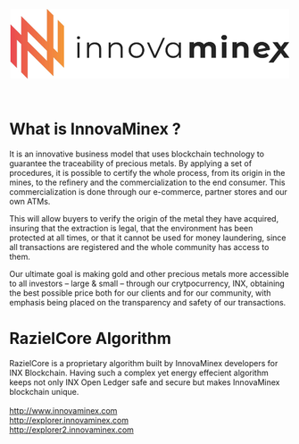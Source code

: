 <p align="center">
  <img src="https://github.com/innovaminex/source-code/blob/master/assets/logo.png">
</p>
<br>

What is InnovaMinex ?
=====================
It is an innovative business model that uses blockchain technology to guarantee the traceability of precious metals.  By applying a set of procedures, it is possible to certify the whole process, from its origin in the mines, to the refinery and the commercialization to the end consumer. This commercialization is done through our e-commerce, partner stores and our own ATMs.

This will allow buyers to verify the origin of the metal they have acquired, insuring that the extraction is legal, that the environment has been protected at all times, or that it cannot be used for money laundering, since all transactions are registered and the whole community has access to them.

Our ultimate goal is making gold and other precious metals more accessible to all investors – large & small – through our crytpocurrency, INX, obtaining the best possible price both for our clients and for our community, with emphasis being placed on the transparency and safety of our transactions.

RazielCore Algorithm
====================

RazielCore is a proprietary algorithm built by InnovaMinex developers for INX Blockchain. Having such a complex yet energy effecient algorithm keeps not only INX Open Ledger safe and secure but makes InnovaMinex blockchain unique.
<br> <br>
http://www.innovaminex.com
<br>
http://explorer.innovaminex.com
<br>
http://explorer2.innovaminex.com
